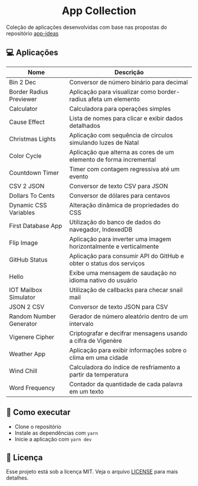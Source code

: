 <h1 align="center">App Collection</h1>

Coleção de aplicações desenvolvidas com base nas propostas do repositório [app-ideas](https://github.com/florinpop17/app-ideas)


## 💻 Aplicações

| Nome                    | Descrição                                                           |
| ----------------------- | ------------------------------------------------------------------- |
| Bin 2 Dec               | Conversor de número binário para decimal                            |
| Border Radius Previewer | Aplicação para visualizar como border-radius afeta um elemento      |
| Calculator              | Calculadora para operações simples                                  |
| Cause Effect            | Lista de nomes para clicar e exibir dados detalhados                |
| Christmas Lights        | Aplicação com sequência de circulos simulando luzes de Natal        |
| Color Cycle             | Aplicação que alterna as cores de um elemento de forma incremental  |
| Countdown Timer         | Timer com contagem regressiva até um evento                         |
| CSV 2 JSON              | Conversor de texto CSV para JSON                                    |
| Dollars To Cents        | Conversor de dólares para centavos                                  |
| Dynamic CSS Variables   | Alteração dinâmica de propriedades do CSS                           |
| First Database App      | Utilização do banco de dados do navegador, IndexedDB                |
| Flip Image              | Aplicação para inverter uma imagem horizontalmente e verticalmente  |
| GitHub Status           | Aplicação para consumir API do GitHub e obter o status dos serviços |
| Hello                   | Exibe uma mensagem de saudação no idioma nativo do usuário          |
| IOT Mailbox Simulator   | Utilização de callbacks para checar snail mail                      |
| JSON 2 CSV              | Conversor de texto JSON para CSV                                    |
| Random Number Generator | Gerador de número aleatório dentro de um intervalo                  |
| Vigenere Cipher         | Criptografar e decifrar mensagens usando a cifra de Vigenère        |
| Weather App             | Aplicação para exibir informações sobre o clima em uma cidade       |
| Wind Chill              | Calculadora do índice de resfriamento a partir da temperatura       |
| Word Frequency          | Contador da quantidade de cada palavra em um texto                  |


## 🚀 Como executar

- Clone o repositório
- Instale as dependências com `yarn`
- Inicie a aplicação com `yarn dev`


## 📄 Licença

Esse projeto está sob a licença MIT. Veja o arquivo [LICENSE](LICENSE) para mais detalhes.